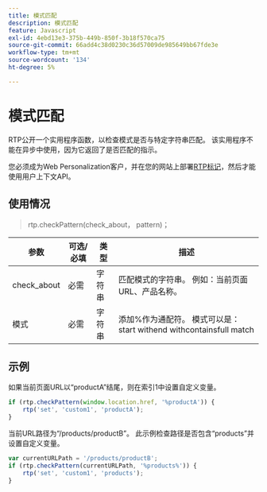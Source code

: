 ```yaml
---
title: 模式匹配
description: 模式匹配
feature: Javascript
exl-id: 4ebd13e3-375b-449b-850f-3b18f570ca75
source-git-commit: 66add4c38d0230c36d57009de985649bb67fde3e
workflow-type: tm+mt
source-wordcount: '134'
ht-degree: 5%

---
```


# 模式匹配

RTP公开一个实用程序函数，以检查模式是否与特定字符串匹配。 该实用程序不能在异步中使用，因为它返回了是否匹配的指示。

您必须成为Web Personalization客户，并在您的网站上部署[RTP标记](https://experienceleague.adobe.com/en/docs/marketo/using/product-docs/web-personalization/rtp-tag-implementation/deploy-the-rtp-javascript)，然后才能使用用户上下文API。

## 使用情况

> rtp.checkPattern(check_about， pattern)；

| 参数 | 可选/必填 | 类型 | 描述 |
|---|---|---|---|
| check_about | 必需 | 字符串 | 匹配模式的字符串。 例如：当前页面URL、产品名称。 |
| 模式 | 必需 | 字符串 | 添加%作为通配符。 模式可以是：start withend withcontainsfull match |


## 示例

如果当前页面URL以“productA”结尾，则在索引1中设置自定义变量。

```javascript
if (rtp.checkPattern(window.location.href, '%productA')) {
    rtp('set', 'custom1', 'productA');
}
```

当前URL路径为“/products/productB”。 此示例检查路径是否包含“products”并设置自定义变量。

```javascript
var currentURLPath = '/products/productB';
if (rtp.checkPattern(currentURLPath, '%products%')) {
    rtp('set', 'custom1', 'products');
}
```

